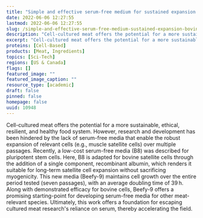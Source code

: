 ```yaml
---
title: "Simple and effective serum-free medium for sustained expansion of bovine satellite cells for cell cultured meat"
date: 2022-06-06 12:27:55
lastmod: 2022-06-06 12:27:55
slug: /simple-and-effective-serum-free-medium-sustained-expansion-bovine-satellite-cells-cell-0
description: "Cell-cultured meat offers the potential for a more sustainable, ethical, resilient, and healthy food system. However, research and development has been hindered by the lack of serum-free media that enable the robust expansion of relevant cells (e.g., muscle satellite cells) over multiple passages. Recently, a low-cost serum-free media (B8) was described for pluripotent stem cells. Here, B8 is adapted for bovine satellite cells through the addition of a single component, recombinant albumin, which renders it suitable for long-term satellite cell expansion without sacrificing myogenicity."
excerpt: "Cell-cultured meat offers the potential for a more sustainable, ethical, resilient, and healthy food system. However, research and development has been hindered by the lack of serum-free media that enable the robust expansion of relevant cells (e.g., muscle satellite cells) over multiple passages. Recently, a low-cost serum-free media (B8) was described for pluripotent stem cells. Here, B8 is adapted for bovine satellite cells through the addition of a single component, recombinant albumin, which renders it suitable for long-term satellite cell expansion without sacrificing myogenicity."
proteins: [Cell-Based]
products: [Meat, Ingredients]
topics: [Sci-Tech]
regions: [US & Canada]
flags: []
featured_image: ""
featured_image_caption: ""
resource_type: [academic]
draft: false
pinned: false
homepage: false
uuid: 10948
---
```

Cell-cultured meat offers the potential for a more sustainable, ethical,
resilient, and healthy food system. However, research and development
has been hindered by the lack of serum-free media that enable the robust
expansion of relevant cells (e.g., muscle satellite cells) over multiple
passages. Recently, a low-cost serum-free media (B8) was described for
pluripotent stem cells. Here, B8 is adapted for bovine satellite cells
through the addition of a single component, recombinant albumin, which
renders it suitable for long-term satellite cell expansion without
sacrificing myogenicity. This new media (Beefy-9) maintains cell growth
over the entire period tested (seven passages), with an average doubling
time of 39 h. Along with demonstrated efficacy for bovine cells, Beefy-9
offers a promising starting-point for developing serum-free media for
other meat-relevant species. Ultimately, this work offers a foundation
for escaping cultured meat research's reliance on serum, thereby
accelerating the field.
